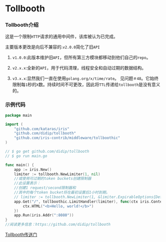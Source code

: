 # Tollbooth

### Tollbooth介绍

这是一个限制`HTTP`请求的通用中间件，该库被认为已完成。

主要版本更改是向后不兼容的.`v2.0.0`简化了旧`API`

1. `v1.0.0`:此版本维护旧`API`，但所有第三方模块都移动到他们自己的`repo`。

2. `v2.x.x`:全新的`API`，用于代码清理，线程安全和自动过期的数据结构。

3. `v3.x.x`:显然我们一直在使用`golang.org/x/time/rate`。 见问题`＃48`。它始终限制每`1`秒的`X`数。持续时间不可更改，因此将`TTL`传递给`tollbooth`是没有意义的。


### 示例代码

```go
package main

import (
	"github.com/kataras/iris"
	"github.com/didip/tollbooth"
	"github.com/iris-contrib/middleware/tollboothic"
)

// $ go get github.com/didip/tollbooth
// $ go run main.go

func main() {
	app := iris.New()
	limiter := tollbooth.NewLimiter(1, nil)
	//或使用可过期的token buckets创建限制器
	//此设置表示：
	//创建1 request/second限制器和
	//其中的每个token bucket将在最初设置后1小时到期。
	// limiter := tollbooth.NewLimiter(1, &limiter.ExpirableOptions{DefaultExpirationTTL: time.Hour})
	app.Get("/", tollboothic.LimitHandler(limiter), func(ctx iris.Context) {
		ctx.HTML("<b>Hello, world!</b>")
	})
	app.Run(iris.Addr(":8080"))
}
//阅读更多信息：https://github.com/didip/tollbooth
```

[Tollbooth传送门](https://github.com/didip/tollbooth)